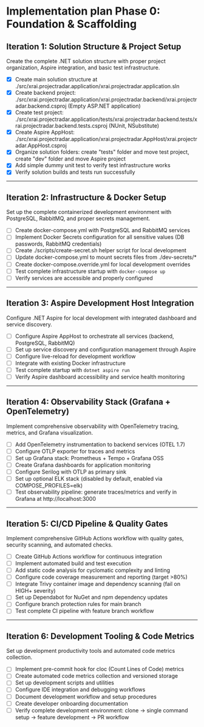 # Implementation plan Phase 0: Foundation & Scaffolding

## Iteration 1: Solution Structure & Project Setup

Create the complete .NET solution structure with proper project organization, Aspire integration, and basic test infrastructure.

- [x] Create main solution structure at ./src/xrai.projectradar.application/xrai.projectradar.application.sln
- [x] Create backend project: ./src/xrai.projectradar.application/xrai.projectradar.backend/xrai.projectradar.backend.csproj (Empty ASP.NET application)
- [x] Create test project: ./src/xrai.projectradar.application/tests/xrai.projectradar.backend.tests/xrai.projectradar.backend.tests.csproj (NUnit, NSubstitute)
- [x] Create Aspire AppHost: ./src/xrai.projectradar.application/xrai.projectradar.AppHost/xrai.projectradar.AppHost.csproj
- [x] Organize solution folders: create "tests" folder and move test project, create "dev" folder and move Aspire project
- [x] Add simple dummy unit test to verify test infrastructure works
- [x] Verify solution builds and tests run successfully

---

## Iteration 2: Infrastructure & Docker Setup

Set up the complete containerized development environment with PostgreSQL, RabbitMQ, and proper secrets management.

- [ ] Create docker-compose.yml with PostgreSQL and RabbitMQ services
- [ ] Implement Docker Secrets configuration for all sensitive values (DB passwords, RabbitMQ credentials)
- [ ] Create ./scripts/create-secret.sh helper script for local development
- [ ] Update docker-compose.yml to mount secrets files from ./dev-secrets/*
- [ ] Create docker-compose.override.yml for local development overrides
- [ ] Test complete infrastructure startup with `docker-compose up`
- [ ] Verify services are accessible and properly configured

---

## Iteration 3: Aspire Development Host Integration

Configure .NET Aspire for local development with integrated dashboard and service discovery.

- [ ] Configure Aspire AppHost to orchestrate all services (backend, PostgreSQL, RabbitMQ)
- [ ] Set up service discovery and configuration management through Aspire
- [ ] Configure live-reload for development workflow
- [ ] Integrate with existing Docker infrastructure
- [ ] Test complete startup with `dotnet aspire run`
- [ ] Verify Aspire dashboard accessibility and service health monitoring

---

## Iteration 4: Observability Stack (Grafana + OpenTelemetry)

Implement comprehensive observability with OpenTelemetry tracing, metrics, and Grafana visualization.

- [ ] Add OpenTelemetry instrumentation to backend services (OTEL 1.7)
- [ ] Configure OTLP exporter for traces and metrics
- [ ] Set up Grafana stack: Prometheus + Tempo + Grafana OSS
- [ ] Create Grafana dashboards for application monitoring
- [ ] Configure Serilog with OTLP as primary sink
- [ ] Set up optional ELK stack (disabled by default, enabled via COMPOSE_PROFILES=elk)
- [ ] Test observability pipeline: generate traces/metrics and verify in Grafana at http://localhost:3000

---

## Iteration 5: CI/CD Pipeline & Quality Gates

Implement comprehensive GitHub Actions workflow with quality gates, security scanning, and automated checks.

- [ ] Create GitHub Actions workflow for continuous integration
- [ ] Implement automated build and test execution
- [ ] Add static code analysis for cyclomatic complexity and linting
- [ ] Configure code coverage measurement and reporting (target >80%)
- [ ] Integrate Trivy container image and dependency scanning (fail on HIGH+ severity)
- [ ] Set up Dependabot for NuGet and npm dependency updates
- [ ] Configure branch protection rules for main branch
- [ ] Test complete CI pipeline with feature branch workflow

---

## Iteration 6: Development Tooling & Code Metrics

Set up development productivity tools and automated code metrics collection.

- [ ] Implement pre-commit hook for cloc (Count Lines of Code) metrics
- [ ] Create automated code metrics collection and versioned storage
- [ ] Set up development scripts and utilities
- [ ] Configure IDE integration and debugging workflows
- [ ] Document development workflow and setup procedures
- [ ] Create developer onboarding documentation
- [ ] Verify complete development environment: clone → single command setup → feature development → PR workflow